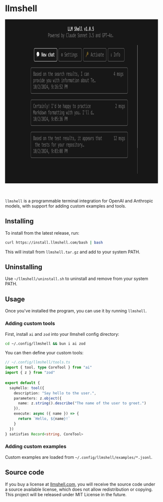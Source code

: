 # llmshell

<!--  Image -->
<img src="screenshot.png" style="padding-bottom: 2rem" height="540" width="auto">

`llmshell` is a programmable terminal integration for OpenAI and Anthropic
models, with support for adding custom examples and tools.

## Installing

To install from the latest release, run:

```sh
curl https://install.llmshell.com/bash | bash
```

This will install from `llmshell.tar.gz` and add to your system PATH. 

## Uninstalling
Use `~/llmshell/uninstall.sh` to uninstall and remove from your system PATH.

## Usage

Once you've installed the program, you can use it by running `llmshell`.

### Adding custom tools

First, install `ai` and `zod` into your llmshell config directory:

```sh
cd ~/.config/llmshell && bun i ai zod
```

You can then define your custom tools:

```ts
// ~/.config/llmshell/tools.ts
import { tool, type CoreTool } from "ai"
import { z } from "zod"

export default {
  sayHello: tool({
    description: "Say hello to the user.",
    parameters: z.object({
      name: z.string().describe("The name of the user to greet.")
    }),
    execute: async ({ name }) => {
      return `Hello, ${name}!`
    }
  })
} satisfies Record<string, CoreTool>
```

### Adding custom examples

Custom examples are loaded from `~/.config/llmshell/examples/*.jsonl`.

## Source code

If you buy a license at [llmshell.com](https://llmshell.com), you will receive
the source code under a source available license, which does not allow
redistribution or copying. This project will be released under MIT License in
the future.